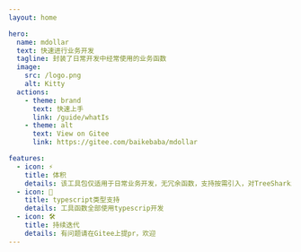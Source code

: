 ```yaml
---
layout: home

hero:
  name: mdollar
  text: 快速进行业务开发
  tagline: 封装了日常开发中经常使用的业务函数
  image:
    src: /logo.png
    alt: Kitty
  actions:
    - theme: brand
      text: 快速上手
      link: /guide/whatIs
    - theme: alt
      text: View on Gitee
      link: https://gitee.com/baikebaba/mdollar

features:
  - icon: ⚡️
    title: 体积
    details: 该工具包仅适用于日常业务开发，无冗余函数，支持按需引入，对TreeSharking友好
  - icon: 🖖
    title: typescript类型支持
    details: 工具函数全部使用typescrip开发
  - icon: 🛠️
    title: 持续迭代
    details: 有问题请在Gitee上提pr，欢迎
---
```


<style>
    :root {
  --vp-home-hero-name-color: transparent;
  --vp-home-hero-name-background: -webkit-linear-gradient(120deg, #bd34fe, #41d1ff);
}
</style>
